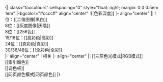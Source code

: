 {| class="toccolours" cellspacing="0" style="float: right; margin: 0 0 0.5em 1em"
|-bgcolor="#ccccff" align="center"
![[色彩深度]]
|- align="center"
||
1位：[[二值图像|黑白]]<br>
8位：[[灰度图像|灰階]]<br>
8位：[[256色]]<br>
15/16位：[[高彩色|高彩]]<br>
24位：[[真彩色|真彩]]<br>
30/36/48位：[[全彩色|全彩]]<br>
|- align="center"
! 相关
|- align="center"
||
[[三原色光模式|RGB模式]]<br>
[[索引顏色]]<br>
[[调色板]]<br>
[[网页颜色模式|网页颜色]]
|}<noinclude>

</noinclude>